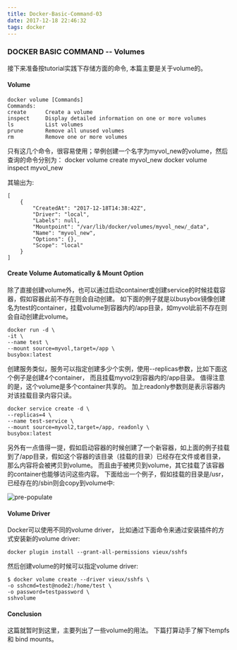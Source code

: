 ```yaml
---
title: Docker-Basic-Command-03
date: 2017-12-18 22:46:32
tags: docker
---
```


### DOCKER BASIC COMMAND -- Volumes

接下来准备按tutorial实践下存储方面的命令, 本篇主要是关于volume的。

#### Volume
    
    docker volume [Commands]
    Commands:
    create      Create a volume
    inspect     Display detailed information on one or more volumes
    ls          List volumes
    prune       Remove all unused volumes
    rm          Remove one or more volumes

只有这几个命令，很容易使用；举例创建一个名字为myvol_new的volume，然后查询的命令分别为：
    docker volume create myvol_new
    docker volume inspect myvol_new

其输出为:

    [
        {
            "CreatedAt": "2017-12-18T14:38:42Z",
            "Driver": "local",
            "Labels": null,
            "Mountpoint": "/var/lib/docker/volumes/myvol_new/_data",
            "Name": "myvol_new",
            "Options": {},
            "Scope": "local"
        }
    ]


#### Create Volume Automatically & Mount Option

除了直接创建volume外，也可以通过启动container或创建service的时候挂载容器，假如容器此前不存在则会自动创建。
如下面的例子就是以busybox镜像创建名为test的container，挂载volume到容器内的/app目录，如myvol此前不存在则会自动创建此volume。

    docker run -d \
    -it \
    --name test \
    --mount source=myvol,target=/app \
    busybox:latest


创建服务类似，服务可以指定创建多少个实例，使用--replicas参数，比如下面这个例子是创建4个container， 而且挂载myvol2到容器内的/app目录。
值得注意的是，这个volume是多个container共享的。  加上readonly参数则是表示容器内对该挂载目录内容只读。

    docker service create -d \
    --replicas=4 \
    --name test-service \
    --mount source=myvol2,target=/app, readonly \
    busybox:latest


另外有一点值得一提，假如启动容器的时候创建了一个新容器，如上面的例子挂载到了/app目录，假如这个容器的该目录（挂载的目录）已经存在文件或者目录，那么内容将会被拷贝到volume。 而且由于被拷贝到volume，其它挂载了该容器的container也能够访问这些内容。 下面给出一个例子，假如挂载的目录是/usr，已经存在的/sbin则会copy到volume中:

![pre-populate](pre-populate.png)

#### Volume Driver

Docker可以使用不同的volume driver， 比如通过下面命令来通过安装插件的方式安装新的volume driver:
    
    docker plugin install --grant-all-permissions vieux/sshfs

然后创建volume的时候可以指定volume driver:
    
    $ docker volume create --driver vieux/sshfs \
    -o sshcmd=test@node2:/home/test \
    -o password=testpassword \
    sshvolume



#### Conclusion

这篇就暂时到这里，主要列出了一些volume的用法。 下篇打算动手了解下tempfs 和 bind mounts。